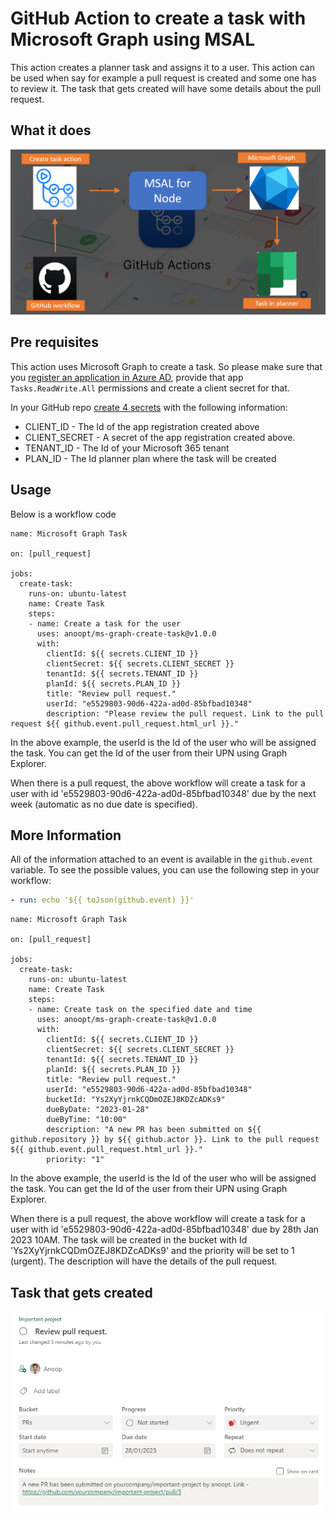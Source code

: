 # GitHub Action to create a task with Microsoft Graph using MSAL

This action creates a planner task and assigns it to a user. This action can be used when say for example a pull request is created and some one has to review it. The task that gets created will have some details about the pull request.

## What it does

![Action](./assets/action.png)

## Pre requisites

This action uses Microsoft Graph to create a task. So please make sure that you [register an application in Azure AD](https://docs.microsoft.com/en-us/graph/auth-register-app-v2), provide that app `Tasks.ReadWrite.All` permissions and create a client secret for that.

In your GitHub repo [create 4 secrets](https://help.github.com/en/actions/automating-your-workflow-with-github-actions/creating-and-using-encrypted-secrets) with the following information:

* CLIENT_ID - The Id of the app registration created above
* CLIENT_SECRET - A secret of the app registration created above.
* TENANT_ID - The Id of your Microsoft 365 tenant
* PLAN_ID - The Id planner plan where the task will be created

## Usage

Below is a workflow code

```workflow
name: Microsoft Graph Task

on: [pull_request]

jobs:
  create-task:
    runs-on: ubuntu-latest
    name: Create Task
    steps:
    - name: Create a task for the user
      uses: anoopt/ms-graph-create-task@v1.0.0
      with:
        clientId: ${{ secrets.CLIENT_ID }}
        clientSecret: ${{ secrets.CLIENT_SECRET }}
        tenantId: ${{ secrets.TENANT_ID }}
        planId: ${{ secrets.PLAN_ID }}
        title: "Review pull request."
        userId: "e5529803-90d6-422a-ad0d-85bfbad10348"
        description: "Please review the pull request. Link to the pull request ${{ github.event.pull_request.html_url }}."
```

In the above example, the userId is the Id of the user who will be assigned the task. You can get the Id of the user from their UPN using Graph Explorer. 

When there is a pull request, the above workflow will create a task for a user with id 'e5529803-90d6-422a-ad0d-85bfbad10348' due by the next week (automatic as no due date is specified).  

## More Information

All of the information attached to an event is available in the `github.event` variable. To see the possible values, you can use the following step in your workflow:

```yaml
- run: echo '${{ toJson(github.event) }}'
```

```workflow
name: Microsoft Graph Task

on: [pull_request]

jobs:
  create-task:
    runs-on: ubuntu-latest
    name: Create Task
    steps:
    - name: Create task on the specified date and time
      uses: anoopt/ms-graph-create-task@v1.0.0
      with:
        clientId: ${{ secrets.CLIENT_ID }}
        clientSecret: ${{ secrets.CLIENT_SECRET }}
        tenantId: ${{ secrets.TENANT_ID }}
        planId: ${{ secrets.PLAN_ID }}
        title: "Review pull request."
        userId: "e5529803-90d6-422a-ad0d-85bfbad10348"
        bucketId: "Ys2XyYjrnkCQDmOZEJ8KDZcADKs9"
        dueByDate: "2023-01-28"
        dueByTime: "10:00"
        description: "A new PR has been submitted on ${{ github.repository }} by ${{ github.actor }}. Link to the pull request ${{ github.event.pull_request.html_url }}."
        priority: "1"
```

In the above example, the userId is the Id of the user who will be assigned the task. You can get the Id of the user from their UPN using Graph Explorer. 

When there is a pull request, the above workflow will create a task for a user with id 'e5529803-90d6-422a-ad0d-85bfbad10348' due by 28th Jan 2023 10AM. The task will be created in the bucket with Id 'Ys2XyYjrnkCQDmOZEJ8KDZcADKs9' and the priority will be set to 1 (urgent). The description will have the details of the pull request.

## Task that gets created

![Task](./assets/endresult.png)
